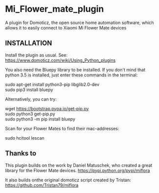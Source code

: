 # Mi_Flower_mate_plugin
A plugin for Domoticz, the open source home automation software, which allows it to easily connect to Xiaomi Mi Flower Mate devices

## INSTALLATION

Install the plugin as usual. See: https://www.domoticz.com/wiki/Using_Python_plugins

You also need the Bluepy library to be installed. If you don't mind that python 3.5 is installed, just enter these commands in the terminal:

  sudo apt-get install python3-pip libglib2.0-dev<br/>
  sudo pip3 install bluepy<br/>

Alternatively, you can try:

wget https://bootstrap.pypa.io/get-pip.py<br/>
sudo python3 get-pip.py<br/>
sudo python3 -m pip install bluepy<br/>

Scan for your Flower Mates to find their mac-addresses:

  sudo hcitool lescan


## Thanks to

This plugin builds on the work by Daniel Matuschek, who created a great library for the Flower Mate devices.
https://pypi.python.org/pypi/miflora

It also builds onthe original domoticz script created by Tristan:
https://github.com/Tristan79/miflora
